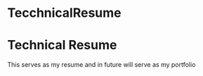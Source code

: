 # TecchnicalResume

<h1>Technical Resume</h1>

<p>This serves as my resume and in future will serve as my portfolio</p>
